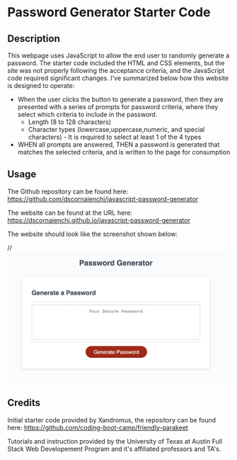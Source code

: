# Password Generator Starter Code

## Description

This webpage uses JavaScript to allow the end user to randomly generate a password. The starter code included the HTML and CSS elements, but the site was not properly following the acceptance criteria, and the JavaScript code required significant changes. I've summarized below how this website is designed to operate: 


* When the user clicks the button to generate a password, then they are presented with a series of prompts for password criteria, where they select which criteria to include in the password.  
    * Length (8 to 128 characters)
    * Character types (lowercase,uppercase,numeric, and special characters) - It is required to select at least 1 of the 4 types
* WHEN all prompts are answered, THEN a password is generated that matches the selected criteria, and is written to the page for consumption

## Usage

The Github repository can be found here: https://github.com/dscornaienchi/javascript-password-generator 

The website can be found at the URL here: https://dscornaienchi.github.io/javascript-password-generator 

The website should look like the screenshot shown below:

//![alt text](./assets/images/Javascript-site-screenshot.jpg)

## Credits

Initial starter code provided by Xandromus, the repository can be found here: https://github.com/coding-boot-camp/friendly-parakeet

Tutorials and instruction provided by the University of Texas at Austin Full Stack Web Developement Program and it's affiliated professors and TA's. 